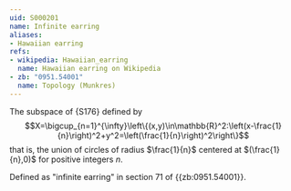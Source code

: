 ```yaml
---
uid: S000201
name: Infinite earring
aliases:
- Hawaiian earring
refs:
- wikipedia: Hawaiian_earring
  name: Hawaiian earring on Wikipedia
- zb: "0951.54001"
  name: Topology (Munkres)
---
```


The subspace of {S176} defined by
$$X=\bigcup_{n=1}^{\infty}\left\{(x,y)\in\mathbb{R}^2:\left(x-\frac{1}{n}\right)^2+y^2=\left(\frac{1}{n}\right)^2\right\}$$
that is, the union of circles of radius $\frac{1}{n}$ centered at $(\frac{1}{n},0)$ for positive
integers $n$.

Defined as "infinite earring" in section 71 of {{zb:0951.54001}}.
